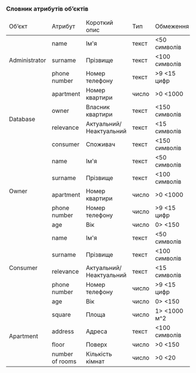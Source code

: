 ### Словник атрибутів об’єктів

<table>
  <thead>
    <tr>
      <td>Об’єкт</td>
      <td>Атрибут</td>
      <td>Короткий опис</td>
      <td>Тип</td>
      <td>Обмеження</td>
    </tr>
  </thead>
        <tr>
      <td rowspan="3">Administrator</td>
      <td>name</td>
      <td>Ім'я</td>
      <td>текст</td>
      <td> <50 символів</td>
    </tr>
        <tr>
      <td>surname</td>
      <td>Прізвище</td>
      <td>текст</td>
      <td> <100 символів</td>
    </tr>
        <tr>
      <td>phone number</td>
      <td>Номер телефону</td>
      <td>текст</td>
      <td> >9 <15 цифр</td>
    </tr>
        <tr>
      <td rowspan="4">Database</td>
      <td>apartment</td>
      <td>Номер квартири</td>
      <td>число</td>
      <td> >0 <1000 </td>
    </tr>
  <tr>
      <td>owner</td>
      <td>Власник квартири</td>
      <td>текст</td>
      <td>  <150 символів</td>
    </tr>
  <tr>
      <td>relevance</td>
      <td>Актуальний/Неактуальний</td>
      <td>текст</td>
      <td> <15 символів</td>
    </tr>
  <tr>
      <td>consumer</td>
      <td>Споживач</td>
      <td>текст</td>
      <td>  <150 символів</td>
    </tr>
  <tr>
    <td rowspan="5">Owner</td>
      <td>name</td>
      <td>Ім'я</td>
      <td>текст</td>
      <td> <50 символів</td>
    </tr>
  <tr>
      <td>surname</td>
      <td>Прізвище</td>
      <td>текст</td>
      <td> <100 символів</td>
    </tr>
  <tr>
      <td>apartment</td>
      <td>Номер квартири</td>
      <td>число</td>
      <td> >0 <1000 </td>
    </tr>
  <tr>
      <td>phone number</td>
      <td>Номер телефону</td>
      <td>число</td>
      <td> >9 <15 цифр</td>
    </tr>
  <tr>
      <td>age</td>
      <td>Вік</td>
      <td>число</td>
      <td> 0> <150</td>
    </tr>
  <tr>
    <td rowspan="5">Consumer</td>
      <td>name</td>
      <td>Ім'я</td>
      <td>текст</td>
      <td> <50 символів</td>
    </tr>
    <tr>
      <td>surname</td>
      <td>Прізвище</td>
      <td>текст</td>
      <td> <100 символів</td>
    </tr>
    <tr>
      <td>relevance</td>
      <td>Актуальний/Неактуальний</td>
      <td>текст</td>
      <td> <15 символів</td>
    </tr>
    <tr>
      <td>phone number</td>
      <td>Номер телефону</td>
      <td>число</td>
      <td> >9 <15 цифр</td>
    </tr>
    <tr>
      <td>age</td>
      <td>Вік</td>
      <td>число</td>
      <td> 0> <150</td>
    </tr>
    <tr>
      <td rowspan="4">Apartment</td>
      <td>square</td>
      <td>Площа</td>
      <td>число</td>
      <td> 1> <1000 м^2</td>
    </tr>
      <tr>
      <td>address</td>
      <td>Адреса</td>
      <td>текст</td>
      <td> <100 символів</td>
    </tr>
      <tr>
      <td>floor</td>
      <td>Поверх</td>
      <td>число</td>
      <td> >0 <150</td>
    </tr>
      <tr>
      <td>number of rooms</td>
      <td>Кількість кімнат</td>
      <td>число</td>
      <td> >0 <20 </td>
    </tr>
